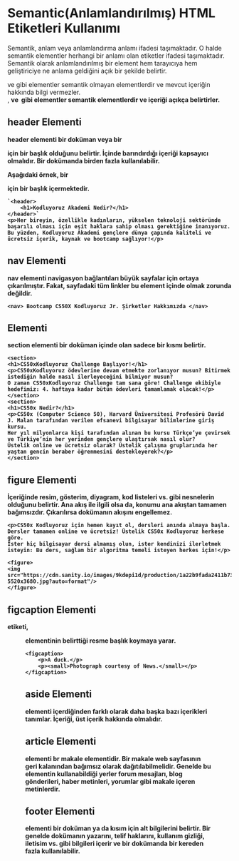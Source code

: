 # Semantic(Anlamlandırılmış) HTML Etiketleri Kullanımı

Semantik, anlam veya  anlamlandırma anlamı ifadesi taşımaktadır. O halde semantik elementler herhangi bir anlamı olan etiketler ifadesi taşımaktadır. Semantik olarak anlamlandırılmış bir element hem tarayıcıya hem geliştiriciye ne anlama geldiğini açık bir şekilde belirtir. **<div>** ve **<span>** gibi elementler semantik olmayan elementlerdir ve mevcut içeriğin hakkında bilgi vermezler. **<form>**, **<table>** ve **<img>** gibi elementler semantik elementlerdir ve içeriği açıkça belirtirler.

## header Elementi

**header** elementi bir doküman veya bir <section> için bir başlık olduğunu belirtir. İçinde barındırdığı içeriği **kapsayıcı** olmalıdır. Bir dokümanda birden fazla kullanılabilir.

Aşağıdaki örnek, bir <article> için bir başlık içermektedir.

```HTML5
`<header> 
    <h1>Kodluyoruz Akademi Nedir?</h1>
</header>`
<p>Her bireyin, özellikle kadınların, yükselen teknoloji sektöründe başarılı olması için eşit haklara sahip olması gerektiğine inanıyoruz.
Bu yüzden, Kodluyoruz Akademi gençlere dünya çapında kaliteli ve ücretsiz içerik, kaynak ve bootcamp sağlıyor!</p> 
```
## nav Elementi

nav elementi navigasyon bağlantıları büyük sayfalar için ortaya çıkarılmıştır. Fakat, sayfadaki tüm linkler bu element içinde olmak zorunda **değildir**.

`<nav> Bootcamp CS50X Kodluyoruz Jr. Şirketler Hakkımızda </nav>`

## <section> Elementi

section elementi bir doküman içinde olan sadece bir kısmı belirtir.

`````<section>
<section>
<h1>CS50xKodluyoruz Challenge Başlıyor!</h1>
<p>CS50xKodluyoruz ödevlerine devam etmekte zorlanıyor musun? Bitirmek istediğin halde nasıl ilerleyeceğini bilmiyor musun?
O zaman CS50xKodluyoruz Challenge tam sana göre! Challenge ekibiyle hedefimiz: 4. haftaya kadar bütün ödevleri tamamlamak olacak!</p>
</section>
<section>
<h1>CS50x Nedir?</h1>
<p>CS50x (Computer Science 50), Harvard Üniversitesi Profesörü David J. Malan tarafından verilen efsanevi bilgisayar bilimlerine giriş kursu.
Her yıl milyonlarca kişi tarafından alınan bu kursu Türkçe’ye çevirsek ve Türkiye’nin her yerinden gençlere ulaştırsak nasıl olur?
Üstelik online ve ücretsiz olarak? Üstelik çalışma gruplarında her yaştan gencin beraber öğrenmesini destekleyerek?</p>
</section>
`````

## figure Elementi

İçeriğinde resim, gösterim, diyagram, kod listeleri vs. gibi nesnelerin olduğunu belirtir. Ana akış ile ilgili olsa da, konumu ana akıştan tamamen bağımsızdır. Çıkarılırsa dokümanın akışını **engellemez**.

````````
<p>CS50x Kodluyoruz için hemen kayıt ol, dersleri anında almaya başla. Dersler tamamen online ve ücretsiz! Üstelik CS50x Kodluyoruz herkese göre.
İster hiç bilgisayar dersi almamış olun, ister kendinizi ilerletmek isteyin: Bu ders, sağlam bir algoritma temeli isteyen herkes için!</p>

<figure>
<img src="https://cdn.sanity.io/images/9kdepi1d/production/1a22b9fada2411b7369592fd852613637834e866-5520x3680.jpg?auto=format"/>
</figure>
````````

## figcaption Elementi

<figcaption> etiketi, <figure> elementinin belirttiği resme başlık koymaya yarar.

```HTML5
<figcaption>
	<p>A duck.</p>
	<p><small>Photograph courtesy of News.</small></p>
</figcaption>
```

## aside Elementi

<aside> elementi içerdiğinden farklı olarak daha başka bazı içerikleri tanımlar. İçeriği, üst içerik hakkında olmalıdır.

## article Elementi
<article> elementi br makale elementidir. Bir makale web sayfasının geri kalanından bağımsız olarak dağıtılabilmelidir.
	Genelde bu elementin kullanabildiği yerler forum mesajları, blog gönderileri, haber metinleri, yorumlar gibi makale içeren metinlerdir.

## footer Elementi

<footer> elementi bir doküman ya da kısım için alt bilgilerini belirtir. Bir <footer> genelde dokümanın yazarını,
	telif haklarını, kullanım gizliği, iletisim vs. gibi bilgileri içerir ve bir dokümanda bir kereden fazla kullanılabilir.

